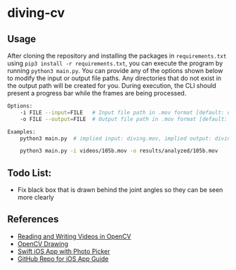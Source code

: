 # diving-cv

## Usage
After cloning the repository and installing the packages in `requirements.txt` using `pip3 install -r requirements.txt`, you can execute the program by running `python3 main.py`. You can provide any of the options shown below to modify the input or output file paths. Any directories that do not exist in the output path will be created for you. During execution, the CLI should present a progress bar while the frames are being processed.

```bash
Options:
    -i FILE --input=FILE   # Input file path in .mov format [default: diving.mov].
    -o FILE --output=FILE  # Output file path in .mov format [default: diving_analyzed.mov].
```

```bash
Examples:
    python3 main.py  # implied input: diving.mov, implied output: diving_analyzed.mov

    python3 main.py -i videos/105b.mov -o results/analyzed/105b.mov
```

## Todo List:
- Fix black box that is drawn behind the joint angles so they can be seen more clearly


## References
- [Reading and Writing Videos in OpenCV](https://learnopencv.com/reading-and-writing-videos-using-opencv/#write-videos)
- [OpenCV Drawing](https://docs.opencv.org/3.1.0/dc/da5/tutorial_py_drawing_functions.html)
- [Swift iOS App with Photo Picker](https://www.youtube.com/watch?v=yMC16EZHwZU)
- [GitHub Repo for iOS App Guide](https://github.com/StewartLynch/My-Images-Completed/tree/main/My%20Images)
